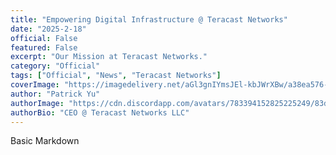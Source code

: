 ```yaml
---
title: "Empowering Digital Infrastructure @ Teracast Networks"
date: "2025-2-18"
official: False
featured: False
excerpt: "Our Mission at Teracast Networks."
category: "Official"
tags: ["Official", "News", "Teracast Networks"]
coverImage: "https://imagedelivery.net/aGl3gnIYmsJEl-kbJWrXBw/a38ea576-2728-4ef0-8d50-a42238a74800/public"
author: "Patrick Yu"
authorImage: "https://cdn.discordapp.com/avatars/783394152825225249/83dff0b3ce6ddd9d1b57b414e9541ac5.webp?size=4096"
authorBio: "CEO @ Teracast Networks LLC"
---
```


Basic Markdown

